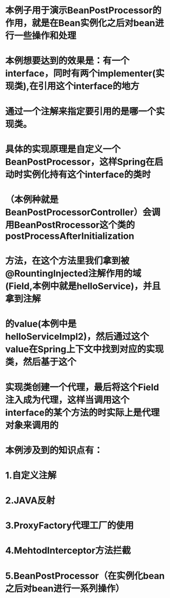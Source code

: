 # 本例子用于演示BeanPostProcessor的作用，就是在Bean实例化之后对bean进行一些操作和处理
# 本例想要达到的效果是：有一个interface，同时有两个implementer(实现类),在引用这个interface的地方
# 通过一个注解来指定要引用的是哪一个实现类。
# 具体的实现原理是自定义一个BeanPostProcessor，这样Spring在启动时实例化持有这个interface的类时
# （本例种就是BeanPostProcessorController）会调用BeanPostRrocessor这个类的postProcessAfterInitialization
# 方法，在这个方法里我们拿到被@RountingInjected注解作用的域(Field,本例中就是helloService)，并且拿到注解
# 的value(本例中是helloServiceImpl2)，然后通过这个value在Spring上下文中找到对应的实现类，然后基于这个
# 实现类创建一个代理，最后将这个Field注入成为代理，这样当调用这个interface的某个方法的时实际上是代理对象来调用的
# 本例涉及到的知识点有：
# 1.自定义注解
# 2.JAVA反射
# 3.ProxyFactory代理工厂的使用
# 4.MehtodInterceptor方法拦截
# 5.BeanPostProcessor（在实例化bean之后对bean进行一系列操作）